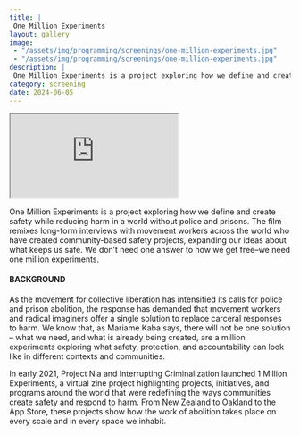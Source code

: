 ```yaml
---
title: |
 One Million Experiments
layout: gallery
image:
 - "/assets/img/programming/screenings/one-million-experiments.jpg"
 - "/assets/img/programming/screenings/one-million-experiments.jpg"
description: |
 One Million Experiments is a project exploring how we define and create safety while reducing harm in a world without police and prisons.
category: screening
date: 2024-06-05
---
```

<div class="container ratio ratio-16x9 mb-5" data-aos="fade-up">
    <iframe src="https://www.youtube-nocookie.com/embed/85mY_kc9rTc?si=2bipcRQEMPyoqb7L"
    allowfullscreen>
    </iframe>
</div>

One Million Experiments is a project exploring how we define and create safety while reducing harm in a world without police and prisons. The film remixes long-form interviews with movement workers across the world who have created community-based safety projects, expanding our ideas about what keeps us safe. We don’t need one answer to how we get free–we need one million experiments.

<h4>BACKGROUND</h4>
As the movement for collective liberation has intensified its calls for police and prison abolition, the response has demanded that movement workers and radical imaginers offer a single solution to replace carceral responses to harm. We know that, as Mariame Kaba says, there will not be one solution – what we need, and what is already being created, are a million experiments exploring what safety, protection, and accountability can look like in different contexts and communities.

In early 2021, Project Nia and Interrupting Criminalization launched 1 Million Experiments, a virtual zine project highlighting projects, initiatives, and programs around the world that were redefining the ways communities create safety and respond to harm. From New Zealand to Oakland to the App Store, these projects show how the work of abolition takes place on every scale and in every space we inhabit.